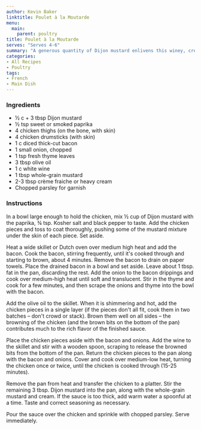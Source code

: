 ```yaml
---
author: Kevin Baker
linktitle: Poulet à la Moutarde
menu:
  main:
    parent: poultry
title: Poulet à la Moutarde
serves: "Serves 4-6"
summary: "A generous quantity of Dijon mustard enlivens this winey, creamy chicken dish. Delicious on its own, or served with rice or pasta."
categories:
- All Recipes
- Poultry
tags:
- French
- Main Dish
---
```

### Ingredients

<div class="ingredient-list">

* ½ c + 3 tbsp Dijon mustard  
* ½ tsp sweet or smoked paprika  
* 4 chicken thighs (on the bone, with skin)   
* 4 chicken drumsticks (with skin)  
* 1 c diced thick-cut bacon  
* 1 small onion, chopped   
* 1 tsp fresh thyme leaves  
* 3 tbsp olive oil  
* 1 c white wine  
* 1 tbsp whole-grain mustard  
* 2-3 tbsp crème fraiche or heavy cream  
* Chopped parsley for garnish   

</div>

### Instructions
In a bowl large enough to hold the chicken, mix ½ cup of Dijon mustard with the paprika, ¾ tsp. Kosher salt and black pepper to taste. Add the chicken pieces and toss to coat thoroughly, pushing some of the mustard mixture under the skin of each piece. Set aside.

Heat a wide skillet or Dutch oven over medium high heat and add the bacon. Cook the bacon, stirring frequently, until it's cooked through and starting to brown, about 4 minutes. Remove the bacon to drain on paper towels.  Place the drained bacon in a bowl and set aside. Leave about 1 tbsp. fat in the pan, discarding the rest. Add the onion to the bacon drippings and cook over medium-high heat until soft and translucent. Stir in the thyme and cook for a few minutes, and then scrape the onions and thyme into the bowl with the bacon.

Add the olive oil to the skillet. When it is shimmering and hot, add the chicken pieces in a single layer (if the pieces don't all fit, cook them in two batches – don't crowd or stack). Brown them well on all sides – the browning of the chicken (and the brown bits on the bottom of the pan) contributes much to the rich flavor of the finished sauce.

Place the chicken pieces aside with the bacon and onions.  Add the wine to the skillet and stir with a wooden spoon, scraping to release the browned bits from the bottom of the pan. Return the chicken pieces to the pan along with the bacon and onions. Cover and cook over medium-low heat, turning the chicken once or twice, until the chicken is cooked through (15-25 minutes).

Remove the pan from heat and transfer the chicken to a platter.  Stir the remaining 3 tbsp. Dijon mustard into the pan, along with the whole-grain mustard and cream. If the sauce is too thick, add warm water a spoonful at a time. Taste and correct seasoning as necessary. 

Pour the sauce over the chicken and sprinkle with chopped parsley. Serve immediately.
